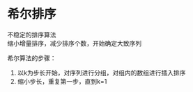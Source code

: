 # 希尔排序
不稳定的排序算法  
缩小增量排序，减少排序个数，开始确定大致序列

希尔算法的步骤：
1. 以k为步长开始，对序列进行分组，对组内的数组进行插入排序
2. 缩小步长，重复第一步，直到k=1